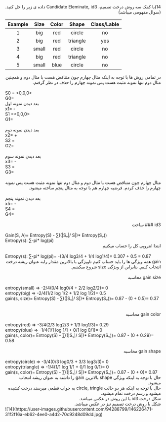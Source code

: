 
<div dir="rtl">
  14)با کمک سه روش درخت تصمیم، Candidate Eleminate, id3 داده ی زیر را حل کنید.(سوال مفهومی میباشد)
  </div>
  
| Example |  Size | Color |   Shape  | Class/Lable |
|:-------:|:-----:|:-----:|:--------:|:-----------:|
|    1    |  big  |  red  |  circle  |      no     |
|    2    |  big  |  red  | triangle |     yes     |
|    3    | small |  red  |  circle  |      no     |
|    4    |  big  |  red  | triangle |      no     |    
|    5    | small |  blue |  circle  |      no     |
  
<div dir="rtl">
در تمامی روش ها با توجه به اینکه مثال چهارم چون متناقض هست با مثال دوم و همچنین مثال دوم تنها نمونه مثبت هست پس نمونه چهارم را حذف در نظر گرفتم.
</div>
<br/>
S0 = <0,0,0>
<br/>
G0= <?,?,?>
<br/>
بعد دیدن نمونه اول
<br/>
x1= <big, red, circle> -

<br/>
S1 =<0,0,0>

<br/>
G1=<small, ?, ?> <?, blue, ?> <?, ?, triangle>

<br/>
<br/>
بعد دیدن نمونه دوم
<br/>
x2= <big, red, triangle> +

<br/>
S2 = <big, red, triangle>


<br/>
G2= <?, ?, triangle>


<br/>
<br/>
بعد دیدن نمونه سوم
<br/>
x3= <small, red, circle> -

<br/>
S3 = <big, red, triangle>

<br/>
G3= <?, ?, triangle>

<br/>
<br/>
<div dir="rtl">
مثال چهارم چون متناقض هست با مثال دوم و مثال دوم تنها نمونه مثبت هست پس نمونه چهارم را حذف کردم. فرضیه چهارم هم با توجه به مثال پنجم ساخته میشود.
</div>
<br/>
بعد دیدن نمونه پنجم
<br/>
x5= <small, blue, circle> -

<br/>
S4 = <big, red, triangle>

<br/>
G4= <?, ?, triangle>

<br/>
<br/>
<div dir="rtl">
id3 ### ساخت
</div>

<br/>
Gain(S, A)= Entropy(S) - ∑((|Sᵥ|/ S|)* Entropy(Sᵥ))

<br/>
Entropy(s): ∑-pi* log(pi) 
<br/>
<div dir="rtl">
ابتدا انتروپی کل را حساب میکنیم
</div>
<br/>
Entropy(s): ∑-pi* log(pi)= -(3/4 log3/4 + 1/4 log1/4)= 0.307 + 0.5 = 0.87
<br/>
<div dir="rtl">
gain  همه ویژگی ها را باید حساب کنیم تاویژگی با  بالاترین مقدار رابه عنوان ریشه درخت انتخاب کنیم. بنابراین از ویژگی  size  شروع میکینیم.
</div>
<br/>
<div dir="rtl">
gain size محاسبه
</div>
<br/>
entropy(small) => -2/4(0/4 log0/4 + 2/2 log2/2)= 0
<br/>
entropy(big) => -2/4(1/2 log 1/2 + 1/2 log 1/2)= 0.5
<br/>
gain(s, size)= Entropy(S) - ∑((|Sᵥ|/ S|)* Entropy(Sᵥ))= 0.87 - (0 + 0.5)= 0.37
<br/>
<br/>
<br/>
<div dir="rtl">
gain color محاسبه
</div>
<br/>
entropy(red) => -3/4(2/3 log2/3 + 1/3 log1/3)= 0.29
<br/>
entropy(blue) => -1/4(1/1 log 1/1 + 0/1 log 0/1)= 0
<br/>
gain(s, color)= Entropy(S) - ∑((|Sᵥ|/ S|)* Entropy(Sᵥ))= 0.87 - (0 + 0.29)= 0.58
<br/>
<br/>
<div dir="rtl">
gain shape محاسبه
</div>
<br/>
entropy(circle) => -3/4(0/3 log0/3 + 3/3 log3/3)= 0
<br/>
entropy(triangle) => -1/4(1/1 log 1/1 + 0/1 log 0/1)= 0
<br/>
gain(s, color)= Entropy(S) - ∑((|Sᵥ|/ S|)* Entropy(Sᵥ))= 0.87 - (0 + 0)= 0.87

<br/>
<div dir="rtl">
حال با توجه به اینکه ویژگی shape بالاترین gain را داشته به عنوان ریشه انتخاب میشود.
<br/>
حال با توجه به اینکه هر دو حالت circle, tringle به جواب قطعی میرسند درخت کشیده میشود و  رسم درخت تمام میشود. 
<br/>
شکل درخت id3 با این روش در عکس میباشد.
 
<br/>
شکل با روش درخت تصمیم نیز در عکس میباشد.

</div>
![14](https://user-images.githubusercontent.com/94288799/146226471-31f2f16a-eb62-4ee0-a4d2-70c9248d09dd.jpg)





